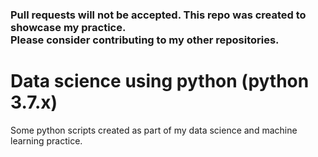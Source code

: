 <h3>Pull requests will not be accepted. This repo was created to showcase my practice.<br>Please consider contributing to my other repositories.</h3>

# Data science using python (python 3.7.x)

Some python scripts created as part of my data science and machine learning practice.
